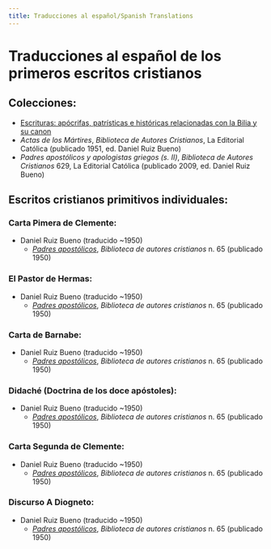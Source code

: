 ```yaml
---
title: Traducciones al español/Spanish Translations
---
```


# Traducciones al español de los primeros escritos cristianos

## Colecciones:

* [Escrituras: apócrifas, patrísticas e históricas relacionadas con la Bilia y su canon](http://escrituras.tripod.com/)
* *Actas  de  los  Mártires*, *Biblioteca de Autores Cristianos*, La Editorial Católica (publicado 1951, ed. Daniel Ruiz Bueno)
* *Padres apostólicos y apologistas griegos (s. II)*, *Biblioteca de Autores Cristianos* 629, La Editorial Católica (publicado 2009, ed. Daniel Ruiz Bueno)

## Escritos cristianos primitivos individuales:

### Carta Pimera de Clemente:

* Daniel Ruiz Bueno (traducido ~1950)
  * [*Padres apostólicos*](https://archive.org/details/1acartas.clementeromanoaloscorintios1y2cartasalasvirgenesmartiriodes.clementeded), *Biblioteca de autores cristianos* n. 65 (publicado 1950)

### El Pastor de Hermas:

* Daniel Ruiz Bueno (traducido ~1950)
  * [*Padres apostólicos*](https://archive.org/details/elpastordehermasdedanielruizbuenoenpadresapostolicos), *Biblioteca de autores cristianos* n. 65 (publicado 1950)

### Carta de Barnabe:

* Daniel Ruiz Bueno (traducido ~1950)
  * [*Padres apostólicos*](https://archive.org/details/cartadebernabededanielruizbuenoenpadresapostolicos), *Biblioteca de autores cristianos* n. 65 (publicado 1950)

### Didaché (Doctrina de los doce apóstoles):

* Daniel Ruiz Bueno (traducido ~1950)
  * [*Padres apostólicos*](https://archive.org/details/didajededanielruizbuenoenpadresapostolicos), *Biblioteca de autores cristianos* n. 65 (publicado 1950)


### Carta Segunda de Clemente:

* Daniel Ruiz Bueno (traducido ~1950)
  * [*Padres apostólicos*](https://archive.org/details/2acartas.clementeromanoaloscorintiosdedanielruizbuenoenpadresapostolicos), *Biblioteca de autores cristianos* n. 65 (publicado 1950)


### Discurso A Diogneto:

* Daniel Ruiz Bueno (traducido ~1950)
  * [*Padres apostólicos*](https://archive.org/details/discursoadiognetodedanielruizbuenoenpadresapostolicos), *Biblioteca de autores cristianos* n. 65 (publicado 1950)




 
